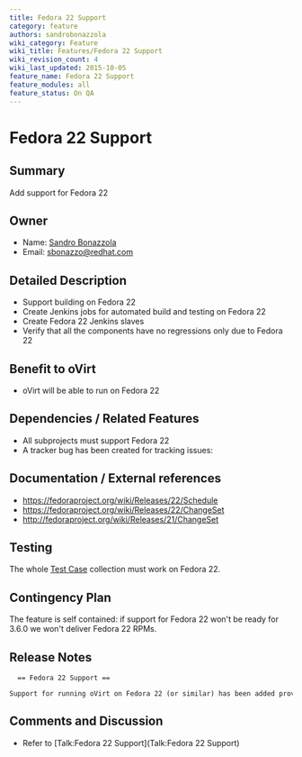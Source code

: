 ```yaml
---
title: Fedora 22 Support
category: feature
authors: sandrobonazzola
wiki_category: Feature
wiki_title: Features/Fedora 22 Support
wiki_revision_count: 4
wiki_last_updated: 2015-10-05
feature_name: Fedora 22 Support
feature_modules: all
feature_status: On QA
---
```


# Fedora 22 Support

## Summary

Add support for Fedora 22

## Owner

*   Name: [ Sandro Bonazzola](User:SandroBonazzola)
*   Email: <sbonazzo@redhat.com>

## Detailed Description

*   Support building on Fedora 22
*   Create Jenkins jobs for automated build and testing on Fedora 22
*   Create Fedora 22 Jenkins slaves
*   Verify that all the components have no regressions only due to Fedora 22

## Benefit to oVirt

*   oVirt will be able to run on Fedora 22

## Dependencies / Related Features

*   All subprojects must support Fedora 22
*   A tracker bug has been created for tracking issues:

## Documentation / External references

*   <https://fedoraproject.org/wiki/Releases/22/Schedule>
*   <https://fedoraproject.org/wiki/Releases/22/ChangeSet>
*   <http://fedoraproject.org/wiki/Releases/21/ChangeSet>

## Testing

The whole [Test Case](http://www.ovirt.org/Category:TestCase) collection must work on Fedora 22.

## Contingency Plan

The feature is self contained: if support for Fedora 22 won't be ready for 3.6.0 we won't deliver Fedora 22 RPMs.

## Release Notes

      == Fedora 22 Support ==
      Support for running oVirt on Fedora 22 (or similar) has been added providing custom packaging of Wildfly 8.2.0.

## Comments and Discussion

*   Refer to [Talk:Fedora 22 Support](Talk:Fedora 22 Support)

